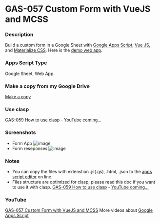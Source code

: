 # GAS-057 Custom Form with VueJS and MCSS

### Description
Build a custom form in a Google Sheet with [Google Apps Script](https://developers.google.com/apps-script), [Vue JS](https://vuejs.org/), and [Materialize CSS](https://materializecss.com/getting-started.html). Here is the [demo web app](https://script.google.com/macros/s/AKfycbzm-W-K56IVKtF71DeKa3n55ZR3JBZNQQzzhG-27nJsVMARuo2i/exec).

### Apps Script Type
Google Sheet, Web App

### Make a copy from my Google Drive
[Make a copy](https://docs.google.com/spreadsheets/d/1Wt0w_lsgO1wGhMv6hHWoDq8RXh1qzXHYVhIi_R3GETk/copy)

### Use clasp
[GAS-059 How to use clasp](https://github.com/ashtonfei/google-apps-script-projects/tree/GAS-059) - [YouTube coming...](https://www.youtube.com/playlist?list=PLQhwjnEjYj8Bf_EZDrrcmkB9vcB9Sk3x0)

### Screenshots
* Form App
    ![image](https://user-images.githubusercontent.com/16481229/87903621-0d454900-ca8f-11ea-90e4-e651dcd52edc.png)
* Form reseponses
    ![image](https://user-images.githubusercontent.com/16481229/87903811-79c04800-ca8f-11ea-9009-73885d0c5b75.png)

### Notes
* You can copy the files with extenstion .js(.gs), .html, .json to the [apps script editor](https://script.google.com/) on line.  
* Files structure are optimized for clasp, please read this doc if you want to use it with clasp. [GAS-059 How to use clasp](https://github.com/ashtonfei/google-apps-script-projects/tree/GAS-059) - [YouTube coming...](https://www.youtube.com/playlist?list=PLQhwjnEjYj8Bf_EZDrrcmkB9vcB9Sk3x0)

### YouTube
[GAS-057 Custom Form with VueJS and MCSS](https://youtu.be/MfmjUUS4UUE)
More videos about [Google Apps Script](https://www.youtube.com/playlist?list=PLQhwjnEjYj8Bf_EZDrrcmkB9vcB9Sk3x0)

